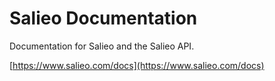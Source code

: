 # Salieo Documentation

Documentation for Salieo and the Salieo API.

[https://www.salieo.com/docs](https://www.salieo.com/docs)
